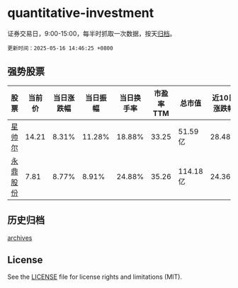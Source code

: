 # quantitative-investment

证券交易日，9:00-15:00，每半时抓取一次数据，按天[归档](archives)。

`更新时间：2025-05-16 14:46:25 +0800`

## 强势股票

|股票|当前价|当日涨跌幅|当日振幅|当日换手率|市盈率TTM|总市值|近10日涨跌幅|
|----|----|----|----|----|----|----|----|
|[星帅尔](https://xueqiu.com/S/SZ002860)|14.21|8.31%|11.28%|18.88%|33.25|51.59亿|28.48%|
|[永鼎股份](https://xueqiu.com/S/SH600105)|7.81|8.77%|8.91%|24.88%|35.26|114.18亿|24.36%|

## 历史归档

[archives](archives)

## License

See the [LICENSE](LICENSE) file for license rights and limitations (MIT).